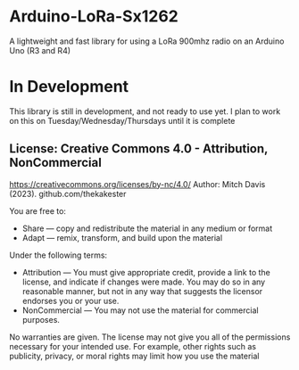 # Arduino-LoRa-Sx1262
A lightweight and fast library for using a LoRa 900mhz radio on an Arduino Uno (R3 and R4) 

# In Development
This library is still in development, and not ready to use yet.  I plan to work on this on Tuesday/Wednesday/Thursdays until it is complete


## License: Creative Commons 4.0 - Attribution, NonCommercial
https://creativecommons.org/licenses/by-nc/4.0/
Author: Mitch Davis (2023). github.com/thekakester

You are free to:
   * Share — copy and redistribute the material in any medium or format
   * Adapt — remix, transform, and build upon the material

Under the following terms:
   * Attribution — You must give appropriate credit, provide a link to the license, and indicate if changes were made. You may do so in any reasonable manner, but not in any way that suggests the licensor endorses you or your use.
   * NonCommercial — You may not use the material for commercial purposes.

No warranties are given. The license may not give you all of the permissions necessary for your intended use.
For example, other rights such as publicity, privacy, or moral rights may limit how you use the material
